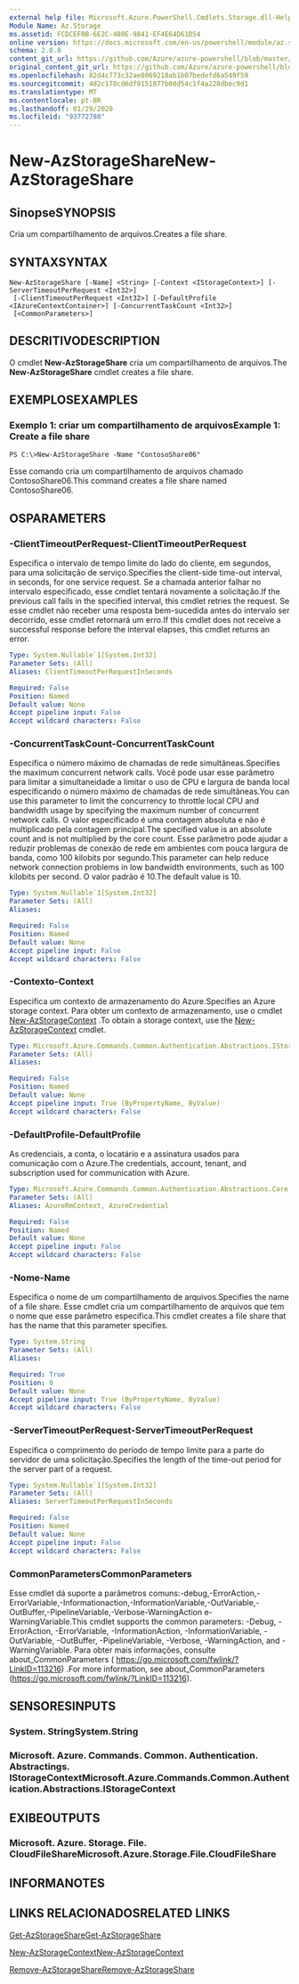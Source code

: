 ```yaml
---
external help file: Microsoft.Azure.PowerShell.Cmdlets.Storage.dll-Help.xml
Module Name: Az.Storage
ms.assetid: FCDCEF0B-6E2C-480E-9841-EF4E64D61D54
online version: https://docs.microsoft.com/en-us/powershell/module/az.storage/new-azstorageshare
schema: 2.0.0
content_git_url: https://github.com/Azure/azure-powershell/blob/master/src/Storage/Storage.Management/help/New-AzStorageShare.md
original_content_git_url: https://github.com/Azure/azure-powershell/blob/master/src/Storage/Storage.Management/help/New-AzStorageShare.md
ms.openlocfilehash: 82d4c773c32ae8069218ab1b07bedefd6a549f59
ms.sourcegitcommit: 4d2c178cd6df9151877b08d54c1f4a228dbec9d1
ms.translationtype: MT
ms.contentlocale: pt-BR
ms.lasthandoff: 01/29/2020
ms.locfileid: "93772780"
---
```

# <span data-ttu-id="c7768-101">New-AzStorageShare</span><span class="sxs-lookup"><span data-stu-id="c7768-101">New-AzStorageShare</span></span>

## <span data-ttu-id="c7768-102">Sinopse</span><span class="sxs-lookup"><span data-stu-id="c7768-102">SYNOPSIS</span></span>
<span data-ttu-id="c7768-103">Cria um compartilhamento de arquivos.</span><span class="sxs-lookup"><span data-stu-id="c7768-103">Creates a file share.</span></span>

## <span data-ttu-id="c7768-104">SYNTAX</span><span class="sxs-lookup"><span data-stu-id="c7768-104">SYNTAX</span></span>

```
New-AzStorageShare [-Name] <String> [-Context <IStorageContext>] [-ServerTimeoutPerRequest <Int32>]
 [-ClientTimeoutPerRequest <Int32>] [-DefaultProfile <IAzureContextContainer>] [-ConcurrentTaskCount <Int32>]
 [<CommonParameters>]
```

## <span data-ttu-id="c7768-105">DESCRITIVO</span><span class="sxs-lookup"><span data-stu-id="c7768-105">DESCRIPTION</span></span>
<span data-ttu-id="c7768-106">O cmdlet **New-AzStorageShare** cria um compartilhamento de arquivos.</span><span class="sxs-lookup"><span data-stu-id="c7768-106">The **New-AzStorageShare** cmdlet creates a file share.</span></span>

## <span data-ttu-id="c7768-107">EXEMPLOS</span><span class="sxs-lookup"><span data-stu-id="c7768-107">EXAMPLES</span></span>

### <span data-ttu-id="c7768-108">Exemplo 1: criar um compartilhamento de arquivos</span><span class="sxs-lookup"><span data-stu-id="c7768-108">Example 1: Create a file share</span></span>
```
PS C:\>New-AzStorageShare -Name "ContosoShare06"
```

<span data-ttu-id="c7768-109">Esse comando cria um compartilhamento de arquivos chamado ContosoShare06.</span><span class="sxs-lookup"><span data-stu-id="c7768-109">This command creates a file share named ContosoShare06.</span></span>

## <span data-ttu-id="c7768-110">OS</span><span class="sxs-lookup"><span data-stu-id="c7768-110">PARAMETERS</span></span>

### <span data-ttu-id="c7768-111">-ClientTimeoutPerRequest</span><span class="sxs-lookup"><span data-stu-id="c7768-111">-ClientTimeoutPerRequest</span></span>
<span data-ttu-id="c7768-112">Especifica o intervalo de tempo limite do lado do cliente, em segundos, para uma solicitação de serviço.</span><span class="sxs-lookup"><span data-stu-id="c7768-112">Specifies the client-side time-out interval, in seconds, for one service request.</span></span>
<span data-ttu-id="c7768-113">Se a chamada anterior falhar no intervalo especificado, esse cmdlet tentará novamente a solicitação.</span><span class="sxs-lookup"><span data-stu-id="c7768-113">If the previous call fails in the specified interval, this cmdlet retries the request.</span></span>
<span data-ttu-id="c7768-114">Se esse cmdlet não receber uma resposta bem-sucedida antes do intervalo ser decorrido, esse cmdlet retornará um erro.</span><span class="sxs-lookup"><span data-stu-id="c7768-114">If this cmdlet does not receive a successful response before the interval elapses, this cmdlet returns an error.</span></span>

```yaml
Type: System.Nullable`1[System.Int32]
Parameter Sets: (All)
Aliases: ClientTimeoutPerRequestInSeconds

Required: False
Position: Named
Default value: None
Accept pipeline input: False
Accept wildcard characters: False
```

### <span data-ttu-id="c7768-115">-ConcurrentTaskCount</span><span class="sxs-lookup"><span data-stu-id="c7768-115">-ConcurrentTaskCount</span></span>
<span data-ttu-id="c7768-116">Especifica o número máximo de chamadas de rede simultâneas.</span><span class="sxs-lookup"><span data-stu-id="c7768-116">Specifies the maximum concurrent network calls.</span></span>
<span data-ttu-id="c7768-117">Você pode usar esse parâmetro para limitar a simultaneidade a limitar o uso de CPU e largura de banda local especificando o número máximo de chamadas de rede simultâneas.</span><span class="sxs-lookup"><span data-stu-id="c7768-117">You can use this parameter to limit the concurrency to throttle local CPU and bandwidth usage by specifying the maximum number of concurrent network calls.</span></span>
<span data-ttu-id="c7768-118">O valor especificado é uma contagem absoluta e não é multiplicado pela contagem principal.</span><span class="sxs-lookup"><span data-stu-id="c7768-118">The specified value is an absolute count and is not multiplied by the core count.</span></span>
<span data-ttu-id="c7768-119">Esse parâmetro pode ajudar a reduzir problemas de conexão de rede em ambientes com pouca largura de banda, como 100 kilobits por segundo.</span><span class="sxs-lookup"><span data-stu-id="c7768-119">This parameter can help reduce network connection problems in low bandwidth environments, such as 100 kilobits per second.</span></span>
<span data-ttu-id="c7768-120">O valor padrão é 10.</span><span class="sxs-lookup"><span data-stu-id="c7768-120">The default value is 10.</span></span>

```yaml
Type: System.Nullable`1[System.Int32]
Parameter Sets: (All)
Aliases:

Required: False
Position: Named
Default value: None
Accept pipeline input: False
Accept wildcard characters: False
```

### <span data-ttu-id="c7768-121">-Contexto</span><span class="sxs-lookup"><span data-stu-id="c7768-121">-Context</span></span>
<span data-ttu-id="c7768-122">Especifica um contexto de armazenamento do Azure.</span><span class="sxs-lookup"><span data-stu-id="c7768-122">Specifies an Azure storage context.</span></span>
<span data-ttu-id="c7768-123">Para obter um contexto de armazenamento, use o cmdlet [New-AzStorageContext](./New-AzStorageContext.md) .</span><span class="sxs-lookup"><span data-stu-id="c7768-123">To obtain a storage context, use the [New-AzStorageContext](./New-AzStorageContext.md) cmdlet.</span></span>

```yaml
Type: Microsoft.Azure.Commands.Common.Authentication.Abstractions.IStorageContext
Parameter Sets: (All)
Aliases:

Required: False
Position: Named
Default value: None
Accept pipeline input: True (ByPropertyName, ByValue)
Accept wildcard characters: False
```

### <span data-ttu-id="c7768-124">-DefaultProfile</span><span class="sxs-lookup"><span data-stu-id="c7768-124">-DefaultProfile</span></span>
<span data-ttu-id="c7768-125">As credenciais, a conta, o locatário e a assinatura usados para comunicação com o Azure.</span><span class="sxs-lookup"><span data-stu-id="c7768-125">The credentials, account, tenant, and subscription used for communication with Azure.</span></span>

```yaml
Type: Microsoft.Azure.Commands.Common.Authentication.Abstractions.Core.IAzureContextContainer
Parameter Sets: (All)
Aliases: AzureRmContext, AzureCredential

Required: False
Position: Named
Default value: None
Accept pipeline input: False
Accept wildcard characters: False
```

### <span data-ttu-id="c7768-126">-Nome</span><span class="sxs-lookup"><span data-stu-id="c7768-126">-Name</span></span>
<span data-ttu-id="c7768-127">Especifica o nome de um compartilhamento de arquivos.</span><span class="sxs-lookup"><span data-stu-id="c7768-127">Specifies the name of a file share.</span></span>
<span data-ttu-id="c7768-128">Esse cmdlet cria um compartilhamento de arquivos que tem o nome que esse parâmetro especifica.</span><span class="sxs-lookup"><span data-stu-id="c7768-128">This cmdlet creates a file share that has the name that this parameter specifies.</span></span>

```yaml
Type: System.String
Parameter Sets: (All)
Aliases:

Required: True
Position: 0
Default value: None
Accept pipeline input: True (ByPropertyName, ByValue)
Accept wildcard characters: False
```

### <span data-ttu-id="c7768-129">-ServerTimeoutPerRequest</span><span class="sxs-lookup"><span data-stu-id="c7768-129">-ServerTimeoutPerRequest</span></span>
<span data-ttu-id="c7768-130">Especifica o comprimento do período de tempo limite para a parte do servidor de uma solicitação.</span><span class="sxs-lookup"><span data-stu-id="c7768-130">Specifies the length of the time-out period for the server part of a request.</span></span>

```yaml
Type: System.Nullable`1[System.Int32]
Parameter Sets: (All)
Aliases: ServerTimeoutPerRequestInSeconds

Required: False
Position: Named
Default value: None
Accept pipeline input: False
Accept wildcard characters: False
```

### <span data-ttu-id="c7768-131">CommonParameters</span><span class="sxs-lookup"><span data-stu-id="c7768-131">CommonParameters</span></span>
<span data-ttu-id="c7768-132">Esse cmdlet dá suporte a parâmetros comuns:-debug,-ErrorAction,-ErrorVariable,-Informationaction,-InformationVariable,-OutVariable,-OutBuffer,-PipelineVariable,-Verbose-WarningAction e-WarningVariable.</span><span class="sxs-lookup"><span data-stu-id="c7768-132">This cmdlet supports the common parameters: -Debug, -ErrorAction, -ErrorVariable, -InformationAction, -InformationVariable, -OutVariable, -OutBuffer, -PipelineVariable, -Verbose, -WarningAction, and -WarningVariable.</span></span> <span data-ttu-id="c7768-133">Para obter mais informações, consulte about_CommonParameters ( https://go.microsoft.com/fwlink/?LinkID=113216) .</span><span class="sxs-lookup"><span data-stu-id="c7768-133">For more information, see about_CommonParameters (https://go.microsoft.com/fwlink/?LinkID=113216).</span></span>

## <span data-ttu-id="c7768-134">SENSORES</span><span class="sxs-lookup"><span data-stu-id="c7768-134">INPUTS</span></span>

### <span data-ttu-id="c7768-135">System. String</span><span class="sxs-lookup"><span data-stu-id="c7768-135">System.String</span></span>

### <span data-ttu-id="c7768-136">Microsoft. Azure. Commands. Common. Authentication. Abstractings. IStorageContext</span><span class="sxs-lookup"><span data-stu-id="c7768-136">Microsoft.Azure.Commands.Common.Authentication.Abstractions.IStorageContext</span></span>

## <span data-ttu-id="c7768-137">EXIBE</span><span class="sxs-lookup"><span data-stu-id="c7768-137">OUTPUTS</span></span>

### <span data-ttu-id="c7768-138">Microsoft. Azure. Storage. File. CloudFileShare</span><span class="sxs-lookup"><span data-stu-id="c7768-138">Microsoft.Azure.Storage.File.CloudFileShare</span></span>

## <span data-ttu-id="c7768-139">INFORMA</span><span class="sxs-lookup"><span data-stu-id="c7768-139">NOTES</span></span>

## <span data-ttu-id="c7768-140">LINKS RELACIONADOS</span><span class="sxs-lookup"><span data-stu-id="c7768-140">RELATED LINKS</span></span>

[<span data-ttu-id="c7768-141">Get-AzStorageShare</span><span class="sxs-lookup"><span data-stu-id="c7768-141">Get-AzStorageShare</span></span>](./Get-AzStorageShare.md)

[<span data-ttu-id="c7768-142">New-AzStorageContext</span><span class="sxs-lookup"><span data-stu-id="c7768-142">New-AzStorageContext</span></span>](./New-AzStorageContext.md)

[<span data-ttu-id="c7768-143">Remove-AzStorageShare</span><span class="sxs-lookup"><span data-stu-id="c7768-143">Remove-AzStorageShare</span></span>](./Remove-AzStorageShare.md)
